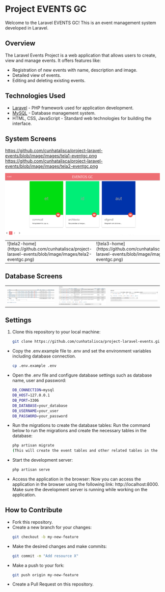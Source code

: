 # Project EVENTS GC

Welcome to the Laravel EVENTS GC! This is an event management system developed in Laravel.

## Overview

The Laravel Events Project is a web application that allows users to create, view and manage events. It offers features like:

- Registration of new events with name, description and image.
- Detailed view of events.
- Editing and deleting existing events.

## Technologies Used

- [Laravel](https://laravel.com) - PHP framework used for application development.
- [MySQL](https://www.mysql.com) - Database management system.
- HTML, CSS, JavaScript - Standard web technologies for building the interface.

## System Screens
https://github.com/cunhatalisca/project-laravel-events/blob/image/images/tela1-eventgc.png
https://github.com/cunhatalisca/project-laravel-events/blob/image/images/tela2-eventgc.png

![tela1-home](https://github.com/cunhatalisca/project-laravel-events/blob/image/images/tela1-eventgc.png)
<table>
  <tr>
    <td>![tela2-home](https://github.com/cunhatalisca/project-laravel-events/blob/image/images/tela2-eventgc.png)</td>
    <td>![tela3-home](https://github.com/cunhatalisca/project-laravel-events/blob/image/images/tela3-eventgc.png)</td>
  </tr>
</table>

## Database Screens

<table>
  <tr>
    <td><img src="https://github.com/cunhatalisca/project-laravel-events/blob/image/images/bancodedados.png" alt="Database"></td>
    <td><img src="https://github.com/cunhatalisca/project-laravel-events/blob/image/images/tabela-eventos.png" alt="Table events"></td>
    <td><img src="https://github.com/cunhatalisca/project-laravel-events/blob/image/images/tabela-users.png" alt="Table Users"></td>
  </tr>
</table>

## Settings

1. Clone this repository to your local machine:

   ```bash
   git clone https://github.com/cunhatalisca/project-laravel-events.git

- Copy the .env.example file to .env and set the environment variables including database connection.
  ```bash
  cp .env.example .env

- Open the .env file and configure database settings such as database name, user and password:
  ```bash
  DB_CONNECTION=mysql
  DB_HOST=127.0.0.1
  DB_PORT=3306
  DB_DATABASE=your_database
  DB_USERNAME=your_user
  DB_PASSWORD=your_password

- Run the migrations to create the database tables:
  Run the command below to run the migrations and create the necessary tables in the database:
  ```bash
  php artisan migrate
  (This will create the event tables and other related tables in the configured database.)

- Start the development server:
  ```bash
  php artisan serve

- Access the application in the browser:
  Now you can access the application in the browser using the following link: http://localhost:8000.
  Make sure the development server is running while working on the application.

## How to Contribute
- Fork this repository.
- Create a new branch for your changes:
  ```bash
  git checkout -b my-new-feature
  
- Make the desired changes and make commits:
  ```bash
  git commit -m "Add resource X"

- Make a push to your fork:
  ```bash
  git push origin my-new-feature

- Create a Pull Request on this repository.




